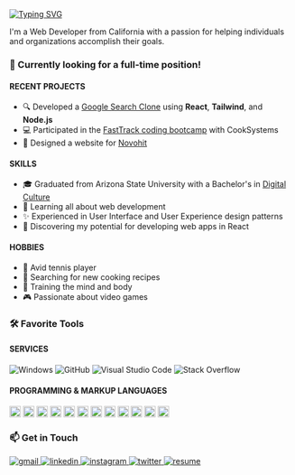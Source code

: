 <!-- Introduction -->
<section id="introduction">
	<a href="https://git.io/typing-svg">
    <img src="https://readme-typing-svg.herokuapp.com?font=JetBrains+Mono&size=28&duration=4000&color=4795FF&center=false&vCenter=true&width=500&height=50&lines=Hey+%F0%9F%91%8B%2C+I'm+Jake!;Frontend+Web+Developer;Experienced+UI%2FUX+Designer" alt="Typing SVG" />
  </a>
  <p>I'm a Web Developer from California with a passion for helping individuals and organizations accomplish their goals.</p>
  
  <h3><b>👔 Currently looking for a full-time position!</b></h3>

  <h4>RECENT PROJECTS</h4>
  <ul>
    <li>🔍 Developed a <a href="https://github.com/jamcmich/google-search-clone">Google Search Clone</a> using <b>React</b>, <b>Tailwind</b>, and <b>Node.js</b></li>
    <li>💻 Participated in the <a href="https://cooksys.com/programs/fasttrack/" target="_blank">FastTrack coding bootcamp</a> with CookSystems</li>
    <li>🎨 Designed a website for <a href="https://www.novohit.com/" target="_blank">Novohit</a></li>
  </ul>
  
  <h4>SKILLS</h4>
  <ul>
    <li>🎓 Graduated from Arizona State University with a Bachelor's in <a href="https://artsmediaengineering.asu.edu/degree-programs/digital-culture-ba">Digital Culture</a>
    <li>🌱 Learning all about web development</li>
    <li>✨ Experienced in User Interface and User Experience design patterns</li>
    <li>📐 Discovering my potential for developing web apps in React</li>
  </ul>
  
  <h4>HOBBIES</h4>
  <ul>
    <li>🎾 Avid tennis player</li>
    <li>🌿 Searching for new cooking recipes</li>
    <li>💪 Training the mind and body</li>
    <li>🎮 Passionate about video games</li>
  </ul>
<section/>

<!-- Tools -->
<h1>🛠️ Favorite Tools</h1>

<h4>SERVICES</h4>
<p>  
  <img src="https://img.shields.io/badge/Windows-0D47A1?style=flat&logo=windows&logoColor=white" alt="Windows" align='center'>
  <img src="https://img.shields.io/badge/GitHub-100000?style=flat&logo=github&logoColor=white" alt="GitHub" align='center'>
  <img src="https://img.shields.io/badge/Visual_Studio_Code-007ACC?style=flat&logo=visualstudiocode&logoColor=white" alt="Visual Studio Code" align='center'>
  <img src="https://img.shields.io/badge/Stack_Overflow-F58025?style=flat&logo=stackoverflow&logoColor=white" alt="Stack Overflow" align='center'>
</p>

<!-- Skills -->
<h4>PROGRAMMING & MARKUP LANGUAGES</h4>
<p>
  <img src="https://img.shields.io/badge/HTML5-E34F26?style=flat&logo=html5&logoColor=white" alt="HTML5" height='20px'>
  <img src="https://img.shields.io/badge/CSS3-1572B6?style=flat&logo=css3&logoColor=white" alt="CSS3" height='20px'>
  <img src="https://img.shields.io/badge/JavaScript-323330?style=flat&logo=javascript&logoColor=F7DF1E" alt="JavaScript" height='20px'>
  <img src="https://img.shields.io/badge/jQuery-0769AD?style=flat&logo=jquery&logoColor=white" alt="jQuery" height='20px'>
  <img src="https://img.shields.io/badge/React-20232A?style=flat&logo=react&logoColor=61DAFB" alt="React" height='20px'>
  <img src="https://img.shields.io/badge/Redux-593D88?style=flat&logo=redux&logoColor=white" alt="Redux" height='20px'>
  <img src="https://img.shields.io/badge/SaSS-CC6699?style=flat&logo=sass&logoColor=white" alt="SaSS" height='20px'>
  <img src="https://img.shields.io/badge/Tailwind-06B6D4?style=flat&logo=tailwindcss&logoColor=white" alt="Tailwind" height='20px'>
  <img src="https://img.shields.io/badge/Windi-48B0F1?style=flat&logo=windicss&logoColor=white" alt="Windi" height='20px'>
  <img src="https://img.shields.io/badge/Express.js-404D59?style=flat&logo=expressjs&logoColor=white" alt="Express.js" height='20px'>
  <img src="https://img.shields.io/badge/Node.js-43853D?style=flat&logo=node.js&logoColor=white" alt="Node.js" height='20px'>
  <img src="https://img.shields.io/badge/npm-CB3837?style=flat&logo=npm&logoColor=white" alt="npm" height='20px'>
</p>
  
<!-- Socials -->
<h1>📫 Get in Touch</h1>
<p>
  <a href='mailto:jacobmcmichael@gmail.com?subject=Just%20Saw%20Your%20Amazing%20Background%20and%20Wanted%20to%20Reach%20Out%20😎' target='_blank'>
    <img src='https://img.shields.io/badge/Gmail-D14836?style=for-the-badge&logo=gmail&logoColor=white&labelColor=EA4335&color=white' alt='gmail' />
  </a>

  <a href='https://www.linkedin.com/in/jacobmcmichael/' target='_blank'>
    <img src='https://img.shields.io/badge/LinkedIn-D14836?style=for-the-badge&logo=linkedin&logoColor=white&labelColor=0A66C2&color=white' alt='linkedin' />
  </a>

  <a href='' target='_blank'>
    <img src='https://img.shields.io/badge/Instagram-D14836?style=for-the-badge&logo=instagram&logoColor=white&labelColor=E4405F&color=white' alt='instagram' />
  </a>

  <a href='' target='_blank'>
    <img src='https://img.shields.io/badge/Twitter-D14836?style=for-the-badge&logo=twitter&logoColor=white&labelColor=1DA1F2&color=white' alt='twitter' />
  </a>

  <a href='./assets/documents/resume.pdf'>
    <img src='https://img.shields.io/badge/Resume-D14836?style=for-the-badge&logo=libreoffice&logoColor=white&labelColor=18A303&color=white' alt='resume' />
  </a>
</p>
